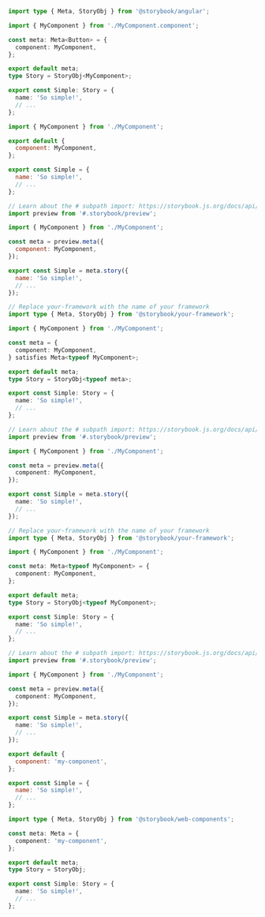 ```ts filename="MyComponent.stories.ts" renderer="angular" language="ts"
import type { Meta, StoryObj } from '@storybook/angular';

import { MyComponent } from './MyComponent.component';

const meta: Meta<Button> = {
  component: MyComponent,
};

export default meta;
type Story = StoryObj<MyComponent>;

export const Simple: Story = {
  name: 'So simple!',
  // ...
};
```

```js filename="MyComponent.stories.js|jsx" renderer="common" language="js" tabTitle="CSF 3"
import { MyComponent } from './MyComponent';

export default {
  component: MyComponent,
};

export const Simple = {
  name: 'So simple!',
  // ...
};
```

```js filename="MyComponent.stories.js|jsx" renderer="react" language="js" tabTitle="CSF Next 🧪"
// Learn about the # subpath import: https://storybook.js.org/docs/api/csf/csf-factories#subpath-imports
import preview from '#.storybook/preview';

import { MyComponent } from './MyComponent';

const meta = preview.meta({
  component: MyComponent,
});

export const Simple = meta.story({
  name: 'So simple!',
  // ...
});
```

```ts filename="MyComponent.stories.ts|tsx" renderer="common" language="ts-4-9" tabTitle="CSF 3"
// Replace your-framework with the name of your framework
import type { Meta, StoryObj } from '@storybook/your-framework';

import { MyComponent } from './MyComponent';

const meta = {
  component: MyComponent,
} satisfies Meta<typeof MyComponent>;

export default meta;
type Story = StoryObj<typeof meta>;

export const Simple: Story = {
  name: 'So simple!',
  // ...
};
```

```ts filename="MyComponent.stories.ts|tsx" renderer="react" language="ts-4-9" tabTitle="CSF Next 🧪"
// Learn about the # subpath import: https://storybook.js.org/docs/api/csf/csf-factories#subpath-imports
import preview from '#.storybook/preview';

import { MyComponent } from './MyComponent';

const meta = preview.meta({
  component: MyComponent,
});

export const Simple = meta.story({
  name: 'So simple!',
  // ...
});
```

```ts filename="MyComponent.stories.ts|tsx" renderer="common" language="ts" tabTitle="CSF 3"
// Replace your-framework with the name of your framework
import type { Meta, StoryObj } from '@storybook/your-framework';

import { MyComponent } from './MyComponent';

const meta: Meta<typeof MyComponent> = {
  component: MyComponent,
};

export default meta;
type Story = StoryObj<typeof MyComponent>;

export const Simple: Story = {
  name: 'So simple!',
  // ...
};
```

```ts filename="MyComponent.stories.ts|tsx" renderer="react" language="ts" tabTitle="CSF Next 🧪"
// Learn about the # subpath import: https://storybook.js.org/docs/api/csf/csf-factories#subpath-imports
import preview from '#.storybook/preview';

import { MyComponent } from './MyComponent';

const meta = preview.meta({
  component: MyComponent,
});

export const Simple = meta.story({
  name: 'So simple!',
  // ...
});
```

```js filename="MyComponent.stories.js" renderer="web-components" language="js"
export default {
  component: 'my-component',
};

export const Simple = {
  name: 'So simple!',
  // ...
};
```

```ts filename="MyComponent.stories.ts" renderer="web-components" language="ts"
import type { Meta, StoryObj } from '@storybook/web-components';

const meta: Meta = {
  component: 'my-component',
};

export default meta;
type Story = StoryObj;

export const Simple: Story = {
  name: 'So simple!',
  // ...
};
```
